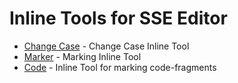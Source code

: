 # Inline Tools for SSE Editor

- [Change Case](../change-case/README.md) - Change Case Inline Tool
- [Marker](./marker/README.md) - Marking Inline Tool
- [Code](./code/README.md) - Inline Tool for marking code-fragments